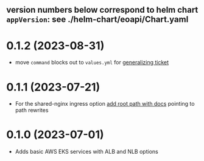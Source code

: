 version numbers below correspond to helm chart `appVersion`: see ./helm-chart/eoapi/Chart.yaml
---
# 0.1.2 (2023-08-31)

* move `command` blocks out to `values.yml` for [generalizing ticket](https://github.com/developmentseed/eoapi-k8s/issues/31)

# 0.1.1 (2023-07-21)

* For the shared-nginx ingress option [add root path with docs](https://github.com/developmentseed/eoapi-k8s/issues/18) pointing to path rewrites

# 0.1.0 (2023-07-01)

* Adds basic AWS EKS services with ALB and NLB options
